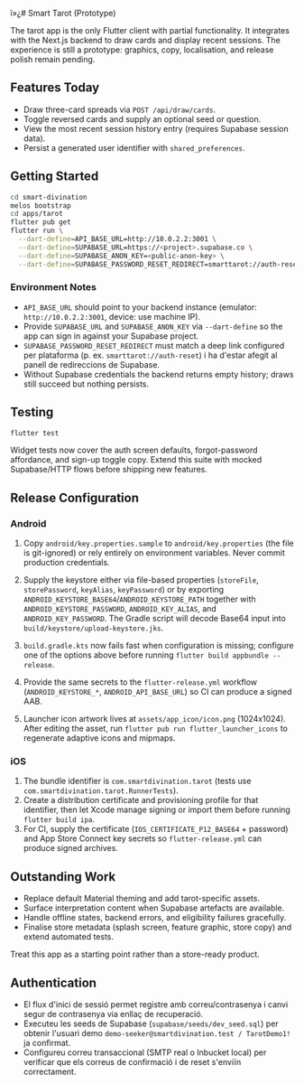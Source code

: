 ï»¿# Smart Tarot (Prototype)

The tarot app is the only Flutter client with partial functionality. It integrates with the Next.js backend to draw cards and display recent sessions. The experience is still a prototype: graphics, copy, localisation, and release polish remain pending.

## Features Today
- Draw three-card spreads via `POST /api/draw/cards`.
- Toggle reversed cards and supply an optional seed or question.
- View the most recent session history entry (requires Supabase session data).
- Persist a generated user identifier with `shared_preferences`.

## Getting Started
```bash
cd smart-divination
melos bootstrap
cd apps/tarot
flutter pub get
flutter run \
  --dart-define=API_BASE_URL=http://10.0.2.2:3001 \
  --dart-define=SUPABASE_URL=https://<project>.supabase.co \
  --dart-define=SUPABASE_ANON_KEY=<public-anon-key> \
  --dart-define=SUPABASE_PASSWORD_RESET_REDIRECT=smarttarot://auth-reset  # ajusteu les claus segons el vostre projecte
```

### Environment Notes
- `API_BASE_URL` should point to your backend instance (emulator: `http://10.0.2.2:3001`, device: use machine IP).
- Provide `SUPABASE_URL` and `SUPABASE_ANON_KEY` via `--dart-define` so the app can sign in against your Supabase project.
- `SUPABASE_PASSWORD_RESET_REDIRECT` must match a deep link configured per plataforma (p. ex. `smarttarot://auth-reset`) i ha d'estar afegit al panell de redireccions de Supabase.
- Without Supabase credentials the backend returns empty history; draws still succeed but nothing persists.

## Testing
```bash
flutter test
```
Widget tests now cover the auth screen defaults, forgot-password affordance, and sign-up toggle copy. Extend this suite with mocked Supabase/HTTP flows before shipping new features.

## Release Configuration

### Android
1. Copy `android/key.properties.sample` to `android/key.properties` (the file is git-ignored) or rely entirely on environment variables. Never commit production credentials.
2. Supply the keystore either via file-based properties (`storeFile`, `storePassword`, `keyAlias`, `keyPassword`) or by exporting `ANDROID_KEYSTORE_BASE64`/`ANDROID_KEYSTORE_PATH` together with `ANDROID_KEYSTORE_PASSWORD`, `ANDROID_KEY_ALIAS`, and `ANDROID_KEY_PASSWORD`. The Gradle script will decode Base64 input into `build/keystore/upload-keystore.jks`.
3. `build.gradle.kts` now fails fast when configuration is missing; configure one of the options above before running `flutter build appbundle --release`.
4. Provide the same secrets to the `flutter-release.yml` workflow (`ANDROID_KEYSTORE_*`, `ANDROID_API_BASE_URL`) so CI can produce a signed AAB.

5. Launcher icon artwork lives at `assets/app_icon/icon.png` (1024x1024). After editing the asset, run `flutter pub run flutter_launcher_icons` to regenerate adaptive icons and mipmaps.

### iOS
1. The bundle identifier is `com.smartdivination.tarot` (tests use `com.smartdivination.tarot.RunnerTests`).
2. Create a distribution certificate and provisioning profile for that identifier, then let Xcode manage signing or import them before running `flutter build ipa`.
3. For CI, supply the certificate (`IOS_CERTIFICATE_P12_BASE64` + password) and App Store Connect key secrets so `flutter-release.yml` can produce signed archives.

## Outstanding Work
- Replace default Material theming and add tarot-specific assets.
- Surface interpretation content when Supabase artefacts are available.
- Handle offline states, backend errors, and eligibility failures gracefully.
- Finalise store metadata (splash screen, feature graphic, store copy) and extend automated tests.

Treat this app as a starting point rather than a store-ready product.

## Authentication
- El flux d'inici de sessió permet registre amb correu/contrasenya i canvi segur de contrasenya via enllaç de recuperació.
- Executeu les seeds de Supabase (`supabase/seeds/dev_seed.sql`) per obtenir l'usuari demo `demo-seeker@smartdivination.test / TarotDemo1!` ja confirmat.
- Configureu correu transaccional (SMTP real o Inbucket local) per verificar que els correus de confirmació i de reset s'enviïn correctament.
